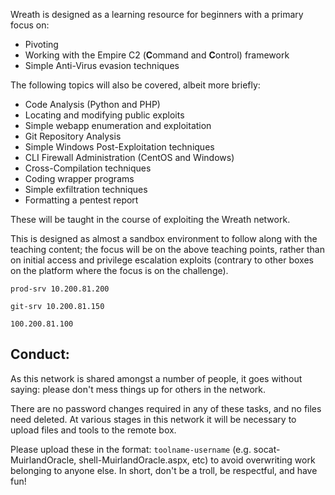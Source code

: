 
Wreath is designed as a learning resource for beginners with a primary focus on:

- Pivoting
- Working with the Empire C2 (**C**ommand and **C**ontrol) framework
- Simple Anti-Virus evasion techniques

The following topics will also be covered, albeit more briefly:

- Code Analysis (Python and PHP)
- Locating and modifying public exploits  
- Simple webapp enumeration and exploitation  
- Git Repository Analysis
- Simple Windows Post-Exploitation techniques
- CLI Firewall Administration (CentOS and Windows)
- Cross-Compilation techniques
- Coding wrapper programs
- Simple exfiltration techniques  
- Formatting a pentest report

These will be taught in the course of exploiting the Wreath network.

This is designed as almost a sandbox environment to follow along with the teaching content; the focus will be on the above teaching points, rather than on initial access and privilege escalation exploits (contrary to other boxes on the platform where the focus is on the challenge).

```
prod-srv 10.200.81.200

git-srv 10.200.81.150

100.200.81.100
```

## Conduct:

As this network is shared amongst a number of people, it goes without saying: please don't mess things up for others in the network. 

There are no password changes required in any of these tasks, and no files need deleted. At various stages in this network it will be necessary to upload files and tools to the remote box. 

Please upload these in the format: `toolname-username` (e.g. socat-MuirlandOracle, shell-MuirlandOracle.aspx, etc) to avoid overwriting work belonging to anyone else. In short, don't be a troll, be respectful, and have fun! 

